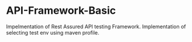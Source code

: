 # API-Framework-Basic
Impelmentation of Rest Assured API testing Framework.
Implementation of selecting test env using maven profile.
